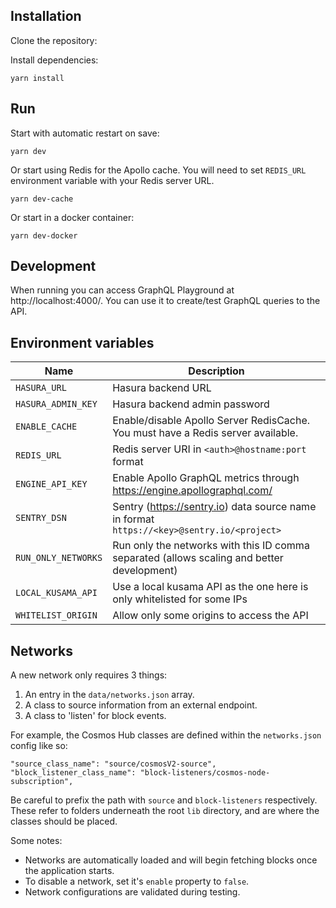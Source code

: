 ## Installation
Clone the repository:
 

Install dependencies:

```
yarn install
```

## Run

Start with automatic restart on save:

```
yarn dev
```

Or start using Redis for the Apollo cache. You will need to set `REDIS_URL` environment variable with your Redis server URL.

```
yarn dev-cache
```

Or start in a docker container:

```
yarn dev-docker
```

## Development

When running you can access GraphQL Playground at http://localhost:4000/. You can use it to create/test GraphQL queries to the API. 

## Environment variables

| Name | Description |
| ------------- | ------------- |
| `HASURA_URL` | Hasura backend URL |
| `HASURA_ADMIN_KEY` | Hasura backend admin password |
| `ENABLE_CACHE` | Enable/disable Apollo Server RedisCache. You must have a Redis server available. |
| `REDIS_URL` | Redis server URI in `<auth>@hostname:port` format |
| `ENGINE_API_KEY` | Enable Apollo GraphQL metrics through https://engine.apollographql.com/  |
| `SENTRY_DSN` | Sentry (https://sentry.io) data source name in format `https://<key>@sentry.io/<project>` |
| `RUN_ONLY_NETWORKS` | Run only the networks with this ID comma separated (allows scaling and better development) |
| `LOCAL_KUSAMA_API` | Use a local kusama API as the one here is only whitelisted for some IPs |
| `WHITELIST_ORIGIN` | Allow only some origins to access the API |

## Networks

A new network only requires 3 things:

 1. An entry in the `data/networks.json` array.
 2. A class to source information from an external endpoint.
 3. A class to 'listen' for block events.

For example, the Cosmos Hub classes are defined within the `networks.json` config like so:

 ```
"source_class_name": "source/cosmosV2-source",
"block_listener_class_name": "block-listeners/cosmos-node-subscription",
```

Be careful to prefix the path with `source` and `block-listeners` respectively.
These refer to folders underneath the root `lib` directory, and are where the
classes should be placed.

Some notes:

- Networks are automatically loaded and will begin fetching blocks once the application starts.
- To disable a network, set it's `enable` property to `false`.
- Network configurations are validated during testing.



<!-- router.use('/update', async function (req, res) {
  console.log('transaction strated');
  const { newMessage } = req.body;
  if (!newMessage) {
    return res.status(400).send({ error: 'Message is required' });
  }

  try {
    const { newMessage } = req.body;

    // Get the current nonce
    const nonce = await web3.eth.getTransactionCount(account[0].address, 'pending');

    // Fetch the current gas price (BigInt)
    const gasPrice = BigInt(await web3.eth.getGasPrice());
    const updatedGasPrice = (gasPrice * BigInt(11)) / BigInt(10); // Increase by 10%

    // Estimate gas for the transaction
    const gas = await contract.methods.setMessage(newMessage).estimateGas({
        from: account[0].address,
    });

    // Send the transaction
    const receipt = await contract.methods.setMessage(newMessage).send({
        from: account[0].address,
        gas,
        gasPrice: updatedGasPrice.toString(), // Convert BigInt to string for Web3
        nonce,
    });

    res.send({ transactionHash: receipt.transactionHash });
} catch (err) {
    res.status(500).send({ error: err.message });
}

}); -->
